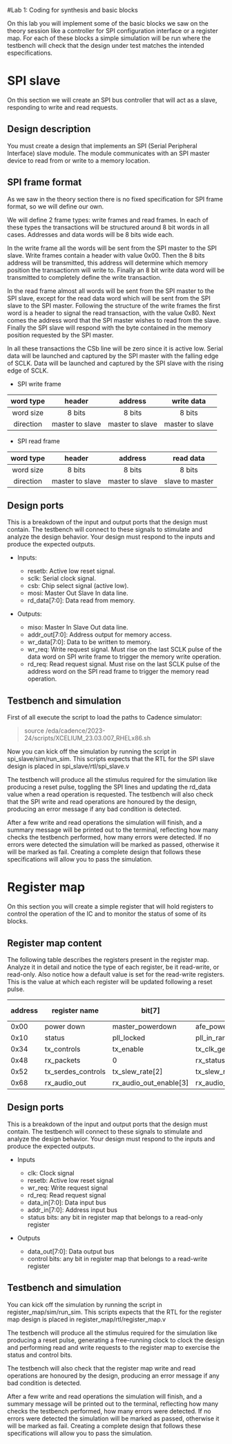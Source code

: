#Lab 1: Coding for synthesis and basic blocks

On this lab you will implement some of the basic blocks we saw on the theory session like a controller for SPI configuration interface or a register map. For each of these blocks a simple simulation will be run where the testbench will check that the design under test matches the intended especifications.


# SPI slave
On this section we will create an SPI bus controller that will act as a slave, responding to write and read requests.

## Design description
You must create a design that implements an SPI (Serial Peripheral Interface) slave module. The module communicates with an SPI master device to read from or write to a memory location.

## SPI frame format
As we saw in the theory section there is no fixed specification for SPI frame format, so we will define our own.

We will define 2 frame types: write frames and read frames. In each of these types the transactions will be structured around 8 bit words in all cases. Addresses and data words will be 8 bits wide each.

In the write frame all the words will be sent from the SPI master to the SPI slave. Write frames contain a header with value 0x00. Then the 8 bits address will be transmitted, this address will determine which memory position the transactionm will write to. Finally an 8 bit write data word will be transmitted to completely define the write transaction.

In the read frame almost all words will be sent from the SPI master to the SPI slave, except for the read data word which will be sent from the SPI slave to the SPI master. Following the structure of the write frames the first word is a header to signal the read transaction, with the value 0x80. Next comes the address word that the SPI master wishes to read from the slave. Finally the SPI slave will respond with the byte contained in the memory position requested by the SPI master.

In all these transactions the CSb line will be zero since it is active low. Serial data will be launched and captured by the SPI master with the falling edge of SCLK. Data will be launched and captured by the SPI slave with the rising edge of SCLK.

- SPI write frame

|word type| header 	| address 	| write data 	|
|:---:|:---:|:---:|:---:|
|word size|8 bits|8 bits| 8 bits|
|direction|master to slave|master to slave|master to slave|

- SPI read frame

|word type| header 	| address 	| read data 	|
|:---:|:---:|:---:|:---:|
|word size|8 bits|8 bits| 8 bits|
|direction|master to slave|master to slave|slave to master|


## Design ports

This is a breakdown of the input and output ports that the design must contain. The testbench will connect to these signals to stimulate and analyze the design behavior. Your design must respond to the inputs and produce the expected outputs.

- Inputs: 

    - resetb: Active low reset signal.
    - sclk: Serial clock signal.
    - csb: Chip select signal (active low).
    - mosi: Master Out Slave In data line.
    - rd_data[7:0]: Data read from memory.

- Outputs:

    - miso: Master In Slave Out data line.
    - addr_out[7:0]: Address output for memory access.
    - wr_data[7:0]: Data to be written to memory.
    - wr_req: Write request signal. Must rise on the last SCLK pulse of the data word on SPI write frame to trigger the memory write operation.
    - rd_req: Read request signal. Must rise on the last SCLK pulse of the address word on the SPI read frame to trigger the memory read operation.

## Testbench and simulation

First of all execute the script to load the paths to Cadence simulator:

> source /eda/cadence/2023-24/scripts/XCELIUM_23.03.007_RHELx86.sh

Now you can kick off the simulation by running the script in spi_slave/sim/run_sim. This scripts expects that the RTL for the SPI slave design is placed in spi_slave/rtl/spi_slave.v

The testbench will produce all the stimulus required for the simulation like producing a reset pulse, toggling the SPI lines and updating the rd_data value when a read operation is requested. The testbench will also check that the SPI write and read operations are honoured by the design, producing an error message if any bad condition is detected.

After a few write and read operations the simulation will finish, and a summary message will be printed out to the terminal, reflecting how many checks the testbench performed, how many errors were detected. If no errors were detected the simulation will be marked as passed, otherwise it will be marked as fail. Creating a complete design that follows these specifications will allow you to pass the simulation.

# Register map

On this section you will create a simple register that will hold registers to control the operation of the IC and to monitor the status of some of its blocks.

## Register map content
The following table describes the registers present in the register map. Analyze it in detail and notice the type of each register, be it read-write, or read-only. Also notice how a default value is set for the read-write registers. This is the value at which each register will be updated following a reset pulse.


| address 	| register name 	| bit[7] 	| bit[6] 	| bit[5] 	| bit[4] 	| bit[3] 	| bit[2] 	| bit[1] 	| bit[0] 	| default value 	| type 	|
|---------	|---------------	|--------	|--------	|--------	|--------	|--------	|--------	|--------	|--------	|---------------	|------	|
|0x00|power down|master_powerdown|afe_powerdown|aaf_powerdown|pga_powerdown|pll_powerdown|pads_powerdown|0|0|0x80|read/write|
|0x10|status|pll_locked|pll_in_range|pga_saturate|vco_gear[1]|vco_gear[0]|0|0|0|NA|read-only|
|0x34|tx_controls|tx_enable|tx_clk_gen_enable|tx_despreader_enable|tx_freq_diversity_enable|tx_lane_sel[1]|tx_lane_sel[0]|0|0|0x84|read/write|
|0x48|rx_packets|0|rx_status_packet_detected|rx_infoframe_detected|rx_color_correct_detected|rx_content_protection_detected|rx_video_id_detected|rx_audio_id_detected|rx_aux_data_detected|NA|read-only|
|0x52|tx_serdes_controls|tx_slew_rate[2]|tx_slew_rate[1]|tx_slew_rate[0]|tx_phase_interpolation[1]|tx_phase_interpolation[0]|0|0|0|0xF0|read/write|
|0x68|rx_audio_out|rx_audio_out_enable[3]|rx_audio_out_enable[2]|rx_audio_out_enable[1]|rx_audio_out_enable[0]|rx_audio_out_format[1]|rx_audio_out_format[0]|0|0|0xFC|read/write|

## Design ports

This is a breakdown of the input and output ports that the design must contain. The testbench will connect to these signals to stimulate and analyze the design behavior. Your design must respond to the inputs and produce the expected outputs.

- Inputs

    - clk: Clock signal
    - resetb: Active low reset signal
    - wr_req: Write request signal
    - rd_req: Read request signal
    - data_in[7:0]: Data input bus
    - addr_in[7:0]: Address input bus
    - status bits: any bit in register map that belongs to a read-only register

- Outputs
    - data_out[7:0]: Data output bus
    - control bits: any bit in register map that belongs to a read-write register
    
## Testbench and simulation

You can kick off the simulation by running the script in register_map/sim/run_sim. This scripts expects that the RTL for the register map design is placed in register_map/rtl/register_map.v

The testbench will produce all the stimulus required for the simulation like producing a reset pulse, generating a free-running clock to clock the design and performing read and write requests to the register map to exercise the status and control bits. 

The testbench will also check that the register map write and read operations are honoured by the design, producing an error message if any bad condition is detected.

After a few write and read operations the simulation will finish, and a summary message will be printed out to the terminal, reflecting how many checks the testbench performed, how many errors were detected. If no errors were detected the simulation will be marked as passed, otherwise it will be marked as fail. Creating a complete design that follows these specifications will allow you to pass the simulation.
